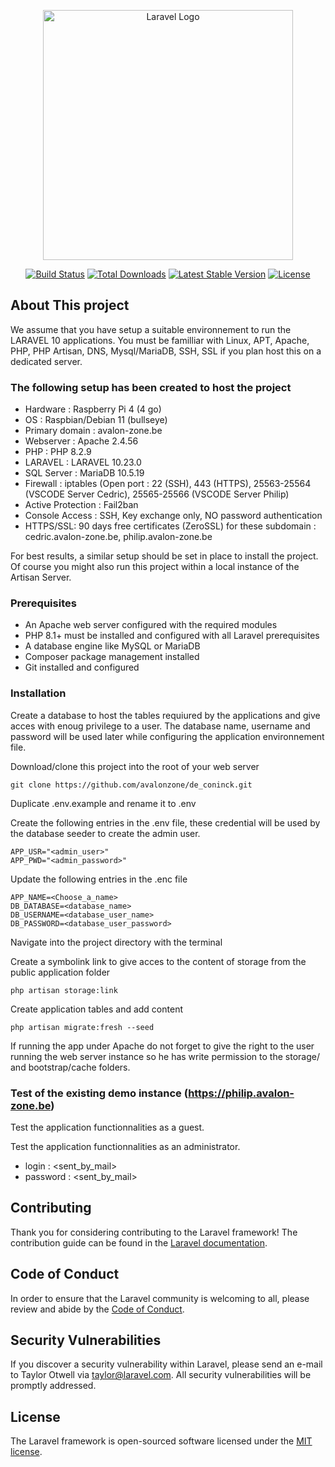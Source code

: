 <p align="center"><a href="https://laravel.com" target="_blank"><img src="https://raw.githubusercontent.com/laravel/art/master/logo-lockup/5%20SVG/2%20CMYK/1%20Full%20Color/laravel-logolockup-cmyk-red.svg" width="400" alt="Laravel Logo"></a></p>

<p align="center">
<a href="https://github.com/laravel/framework/actions"><img src="https://github.com/laravel/framework/workflows/tests/badge.svg" alt="Build Status"></a>
<a href="https://packagist.org/packages/laravel/framework"><img src="https://img.shields.io/packagist/dt/laravel/framework" alt="Total Downloads"></a>
<a href="https://packagist.org/packages/laravel/framework"><img src="https://img.shields.io/packagist/v/laravel/framework" alt="Latest Stable Version"></a>
<a href="https://packagist.org/packages/laravel/framework"><img src="https://img.shields.io/packagist/l/laravel/framework" alt="License"></a>
</p>

## About This project

We assume that you have setup a suitable environnement to run the LARAVEL 10 applications.
You must be familliar with Linux, APT, Apache, PHP, PHP Artisan, DNS, Mysql/MariaDB, SSH, SSL if you plan host this on a dedicated server.

### The following setup has been created to host the project

- Hardware : Raspberry Pi 4 (4 go)
- OS : Raspbian/Debian 11 (bullseye)
- Primary domain : avalon-zone.be
- Webserver : Apache 2.4.56
- PHP : PHP 8.2.9
- LARAVEL : LARAVEL 10.23.0
- SQL Server : MariaDB 10.5.19
- Firewall : iptables (Open port : 22 (SSH), 443 (HTTPS), 25563-25564 (VSCODE Server Cedric), 25565-25566 (VSCODE Server Philip)
- Active Protection : Fail2ban
- Console Access : SSH, Key exchange only, NO password authentication
- HTTPS/SSL: 90 days free certificates (ZeroSSL) for these subdomain : cedric.avalon-zone.be, philip.avalon-zone.be

For best results, a similar setup should be set in place to install the project. Of course you might also run this project within a local instance of the Artisan Server.

### Prerequisites

- An Apache web server configured with the required modules
- PHP 8.1+ must be installed and configured with all Laravel prerequisites
- A database engine like MySQL or MariaDB
- Composer package management installed
- Git installed and configured

### Installation

Create a database to host the tables requiured by the applications and give acces with enoug privilege to a user. The database name, username and password will be used later while configuring the application environnement file.

Download/clone this project into the root of your web server

    git clone https://github.com/avalonzone/de_coninck.git

Duplicate .env.example and rename it to .env

Create the following entries in the .env file, these credential will be used by the database seeder to create the admin user.

    APP_USR="<admin_user>"
    APP_PWD="<admin_password>"

Update the following entries in the .enc file

    APP_NAME=<Choose_a_name>
    DB_DATABASE=<database_name>
    DB_USERNAME=<database_user_name>
    DB_PASSWORD=<database_user_password>

Navigate into the project directory with the terminal

Create a symbolink link to give acces to the content of storage from the public application folder

    php artisan storage:link

Create application tables and add content

    php artisan migrate:fresh --seed

If running the app under Apache do not forget to give the right to the user running the web server instance so he has write permission to the storage/ and bootstrap/cache folders.



### Test of the existing demo instance (https://philip.avalon-zone.be)

Test the application functionnalities as a guest.

Test the application functionnalities as an administrator.
- login : <sent_by_mail>
- password : <sent_by_mail>







## Contributing

Thank you for considering contributing to the Laravel framework! The contribution guide can be found in the [Laravel documentation](https://laravel.com/docs/contributions).

## Code of Conduct

In order to ensure that the Laravel community is welcoming to all, please review and abide by the [Code of Conduct](https://laravel.com/docs/contributions#code-of-conduct).

## Security Vulnerabilities

If you discover a security vulnerability within Laravel, please send an e-mail to Taylor Otwell via [taylor@laravel.com](mailto:taylor@laravel.com). All security vulnerabilities will be promptly addressed.

## License

The Laravel framework is open-sourced software licensed under the [MIT license](https://opensource.org/licenses/MIT).
